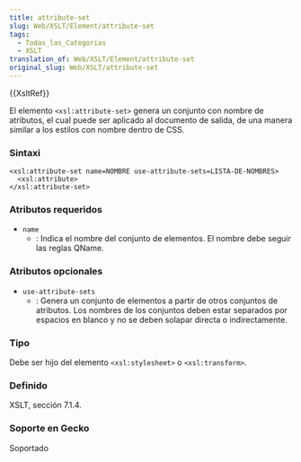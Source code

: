 ```yaml
---
title: attribute-set
slug: Web/XSLT/Element/attribute-set
tags:
  - Todas_las_Categorías
  - XSLT
translation_of: Web/XSLT/Element/attribute-set
original_slug: Web/XSLT/attribute-set
---
```


{{XsltRef}}

El elemento `<xsl:attribute-set>` genera un conjunto con nombre de atributos, el cual puede ser aplicado al documento de salida, de una manera similar a los estilos con nombre dentro de CSS.

### Sintaxi

```
<xsl:attribute-set name=NOMBRE use-attribute-sets=LISTA-DE-NOMBRES>
  <xsl:attribute>
</xsl:attribute-set>
```

### Atributos requeridos

- `name`
  - : Indica el nombre del conjunto de elementos. El nombre debe seguir las reglas QName.

### Atributos opcionales

- `use-attribute-sets`
  - : Genera un conjunto de elementos a partir de otros conjuntos de atributos. Los nombres de los conjuntos deben estar separados por espacios en blanco y no se deben solapar directa o indirectamente.

### Tipo

Debe ser hijo del elemento `<xsl:stylesheet>` o `<xsl:transform>`.

### Definido

XSLT, sección 7.1.4.

### Soporte en Gecko

Soportado
